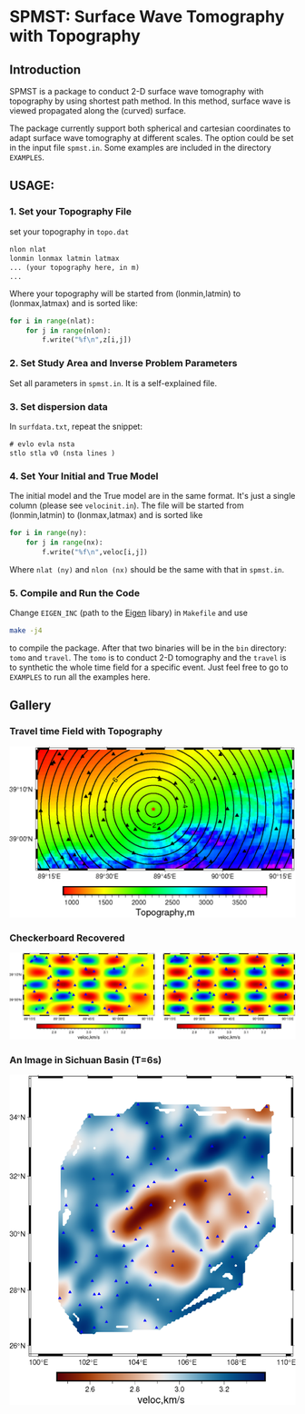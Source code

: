# SPMST: Surface Wave Tomography with Topography
## Introduction 
SPMST is a package to conduct 2-D surface wave tomography with topography by using shortest path method. In this method, surface wave is viewed propagated along the (curved) surface. 

The package currently support both spherical and cartesian coordinates to adapt surface wave tomography at different scales. The option could be set in the input file `spmst.in`. Some examples are included in the directory `EXAMPLES`.

## USAGE:
### 1. Set your Topography File
set your topography in `topo.dat`
``` shell
nlon nlat 
lonmin lonmax latmin latmax
... (your topography here, in m)
...
```
Where your topography will be started from (lonmin,latmin)  to (lonmax,latmax) and is sorted like:
```python
for i in range(nlat):
    for j in range(nlon):
        f.write("%f\n",z[i,j])
```

### 2. Set Study Area and Inverse Problem Parameters
Set all parameters in  `spmst.in`. It is a self-explained file.

### 3. Set dispersion data
In `surfdata.txt`, repeat the snippet:
```
# evlo evla nsta
stlo stla v0 (nsta lines )
```
### 4. Set Your Initial and True Model
The initial model and the True model are in the same format. It's just a single column (please see `velocinit.in`). The file will be started from (lonmin,latmin)  to (lonmax,latmax) and is sorted like
```python
for i in range(ny):
    for j in range(nx):
        f.write("%f\n",veloc[i,j])
``` 
Where `nlat (ny)` and `nlon (nx)` should be the same with that in `spmst.in`.

### 5. Compile and Run the Code
Change `EIGEN_INC` (path to the [Eigen](https://eigen.tuxfamily.org/index.php?title=Main_Page) libary) in `Makefile` and use 
```bash
make -j4
```
to compile the package. After that two binaries will be in the `bin` directory: `tomo` and `travel`. The `tomo` is to conduct 2-D tomography and the `travel` is to synthetic the whole time field for a specific event. Just feel free to go to `EXAMPLES` to run all the examples here.

## Gallery
### Travel time Field with Topography
![image](figure/time.png)

### Checkerboard Recovered
![image](figure/checkerboard.jpg)

### An Image in Sichuan Basin (T=6s)
![image](figure/sichuan.png)